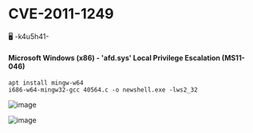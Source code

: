 # CVE-2011-1249
🖥️ -k4u5h41-
#### Microsoft Windows (x86) - 'afd.sys' Local Privilege Escalation (MS11-046)

	apt install mingw-w64
	i686-w64-mingw32-gcc 40564.c -o newshell.exe -lws2_32
  
![image](https://user-images.githubusercontent.com/66146701/125174645-4f214080-e173-11eb-89f8-c699cc7b31d0.png)

![image](https://user-images.githubusercontent.com/66146701/125174669-8ee82800-e173-11eb-9a0a-1761e20c2e8e.png)

